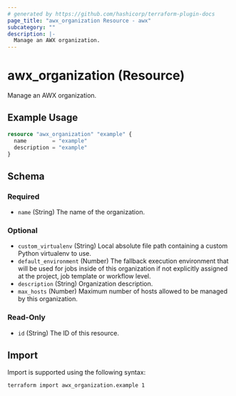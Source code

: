 ```yaml
---
# generated by https://github.com/hashicorp/terraform-plugin-docs
page_title: "awx_organization Resource - awx"
subcategory: ""
description: |-
  Manage an AWX organization.
---
```


# awx_organization (Resource)

Manage an AWX organization.

## Example Usage

```terraform
resource "awx_organization" "example" {
  name        = "example"
  description = "example"
}
```

<!-- schema generated by tfplugindocs -->
## Schema

### Required

- `name` (String) The name of the organization.

### Optional

- `custom_virtualenv` (String) Local absolute file path containing a custom Python virtualenv to use.
- `default_environment` (Number) The fallback execution environment that will be used for jobs inside of this organization if not explicitly assigned at the project, job template or workflow level.
- `description` (String) Organization description.
- `max_hosts` (Number) Maximum number of hosts allowed to be managed by this organization.

### Read-Only

- `id` (String) The ID of this resource.

## Import

Import is supported using the following syntax:

```shell
terraform import awx_organization.example 1
```

